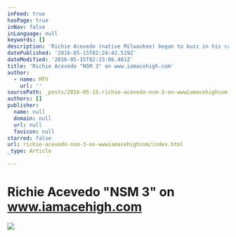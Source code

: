 ```yaml
---
inFeed: true
hasPage: true
inNav: false
inLanguage: null
keywords: []
description: 'Richie Acevedo (native Milwaukee) began to buzz in his career during 2014 after a recent move to Seattle proved to be fortuitous. Starting with no help, he managed to grow his brand into a town favorite, and eventually linked up with OFMG (One Famm Music Group) to form the sound that lead to his project “SpaceShips and Paper Planes”, a brilliant follow-up to his “Basquiat” mixtape, the latter of which set him apart from his peers and contemporaries. His performance in Summer Jam 2015 boasted a festival audience of over 20,000. Career highlights include the 2016 Sosua Beach Fest (Dominican Republic), 2015 Grammys, Seattle Folk Life Festival and The West Coast Hip-Hop Awards to name a few.'
datePublished: '2016-05-15T02:24:42.519Z'
dateModified: '2016-05-15T02:23:06.481Z'
title: 'Richie Acevedo "NSM 3" on www.iamacehigh.com'
author:
  - name: MTV
    url: ''
sourcePath: _posts/2016-05-15-richie-acevedo-nsm-3-on-wwwiamacehighcom.md
authors: []
publisher:
  name: null
  domain: null
  url: null
  favicon: null
starred: false
url: richie-acevedo-nsm-3-on-wwwiamacehighcom/index.html
_type: Article

---
```

# Richie Acevedo "NSM 3" on www.iamacehigh.com
![](https://the-grid-user-content.s3-us-west-2.amazonaws.com/aff3160c-efc8-4685-85de-ff45c53ff23b.jpg)